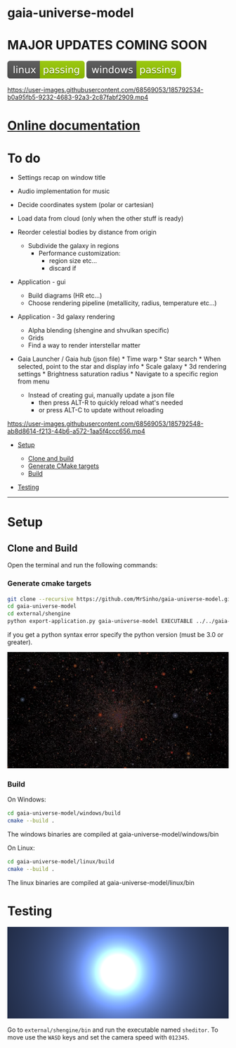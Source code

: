 # gaia-universe-model

# MAJOR UPDATES COMING SOON

[![linux_badge](.shci/linux-exit_code.svg)](.shci/linux-log.md)
[![windows_badge](.shci/windows-exit_code.svg)](.shci/windows-log.md)

https://user-images.githubusercontent.com/68569053/185792534-b0a95fb5-9232-4683-92a3-2c87fabf2909.mp4

# [Online documentation](https://mrsinho.github.io/docs/gaia-universe-model/index)

# To do

* Settings recap on window title

* Audio implementation for music

* Decide coordinates system (polar or cartesian)

* Load data from cloud (only when the other stuff is ready)
* Reorder celestial bodies by distance from origin
	* Subdivide the galaxy in regions
		* Performance customization:
			* region size etc...
			* discard if

* Application - gui
	* Build diagrams (HR etc...)
	* Choose rendering pipeline (metallicity, radius, temperature etc...)
* Application - 3d galaxy rendering
	* Alpha blending (shengine and shvulkan specific)
	* Grids
	* Find a way to render interstellar matter

* Gaia Launcher / Gaia hub (json file)
		* Time warp
		* Star search
			* When selected, point to the star and display info
		* Scale galaxy
		* 3d rendering settings
			* Brightness saturation radius
		* Navigate to a specific region from menu
	* Instead of creating gui, manually update a json file
		* then press ALT-R to quickly reload what's needed
		* or press ALT-C to update without reloading

https://user-images.githubusercontent.com/68569053/185792548-ab8d8614-f213-44b6-a572-1aa5f4ccc656.mp4


- [Setup](#setup)
	* [Clone and build](#clone-and-build)
	* [Generate CMake targets](#generate-cmake-targets)
	* [Build](#build)

- [Testing](#testing)


---


# Setup

## Clone and Build

Open the terminal and run the following commands:

### Generate cmake targets

```bash
git clone --recursive https://github.com/MrSinho/gaia-universe-model.git
cd gaia-universe-model
cd external/shengine
python export-application.py gaia-universe-model EXECUTABLE ../../gaia-universe-model
```

if you get a python syntax error specify the python version (must be 3.0 or greater).

![](saved/screenshot_0.jpg)

### Build

On Windows:
```bash
cd gaia-universe-model/windows/build
cmake --build .
```
The windows binaries are compiled at gaia-universe-model/windows/bin

On Linux:
```bash
cd gaia-universe-model/linux/build
cmake --build .
```
The linux binaries are compiled at gaia-universe-model/linux/bin

# Testing

![](saved/screenshot_3.png)

Go to `external/shengine/bin` and run the executable named `sheditor`.
To move use the `WASD` keys and set the camera speed with `012345`.
